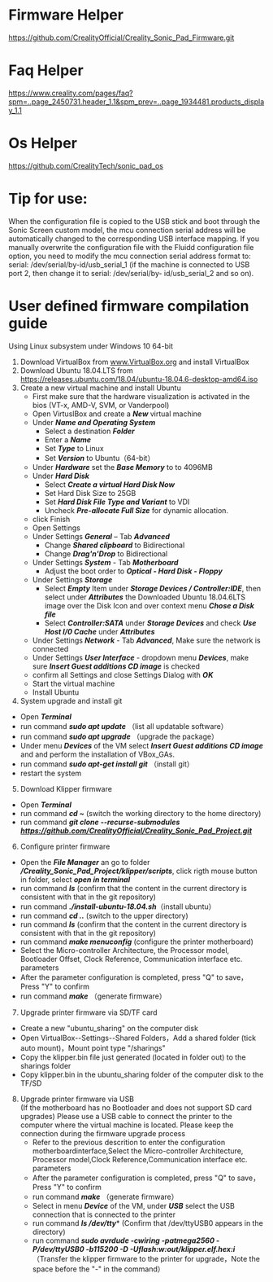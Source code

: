 # __Firmware Helper__

https://github.com/CrealityOfficial/Creality_Sonic_Pad_Firmware.git

# __Faq  Helper__

https://www.creality.com/pages/faq?spm=..page_2450731.header_1.1&spm_prev=..page_1934481.products_display_1.1

# __Os  Helper__

https://github.com/CrealityTech/sonic_pad_os

# __Tip for use:__

When the configuration file is copied to the USB stick and boot through the Sonic Screen custom model, the mcu connection serial address will be automatically changed to the corresponding USB interface mapping. If you manually overwrite the configuration file with the Fluidd configuration file option, you need to modify the mcu connection serial address format to: serial: /dev/serial/by-id/usb_serial_1 (if the machine is connected to USB port 2, then change it to serial: /dev/serial/by- id/usb_serial_2 and so on).
 
# __User defined firmware compilation guide__

Using Linux subsystem under Windows 10 64-bit
1. Download VirtualBox from www.VirtualBox.org and install VirtualBox
2. Download Ubuntu 18.04.LTS from https://releases.ubuntu.com/18.04/ubuntu-18.04.6-desktop-amd64.iso
3. Create a new virtual machine and install Ubuntu
   - First make sure that the hardware visualization is activated in the bios (VT-x, AMD-V, SVM, or Vanderpool)
   - Open VirtuslBox and create a ***New*** virtual machine
   - Under ***Name and Operating System***
     - Select a destination ***Folder***
     - Enter a ***Name***
     - Set ***Type*** to Linux
     - Set ***Version*** to Ubuntu（64-bit）
   - Under ***Hardware*** set the ***Base Memory*** to to 4096MB
   - Under ***Hard Disk***
     - Select ***Create a virtual Hard Disk Now***
     - Set Hard Disk Size to 25GB
     - Set ***Hard Disk File Type and Variant*** to VDI
     - Uncheck ***Pre-allocate Full Size*** for dynamic allocation.
   - click Finish
   -	Open Settings
     -	Under Settings ***General*** – Tab ***Advanced***
      	-	Change ***Shared clipboard*** to Bidirectional
      	- Change ***Drag'n'Drop*** to Bidirectional
     - Under Settings ***System*** - Tab ***Motherboard***
       - Adjust the boot order to ***Optical - Hard Disk - Floppy***
     - Under Settings ***Storage***
       - Select ***Empty*** Item under ***Storage Devices / Controller:IDE***, then select under ***Attributes*** the Downloaded Ubuntu 18.04.6LTS image
         over the Disk Icon and over context menu ***Chose a Disk file***
       - Select ***Controller:SATA*** under ***Storage Devices*** and check ***Use Host I/0 Cache*** under ***Attributes***
     -	Under Settings ***Network*** - Tab ***Advanced***, Make sure the network is connected
     -	Under Settings ***User Interface*** - dropdown menu ***Devices***, make sure ***Insert Guest additions CD image*** is checked
     -	confirm all Settings and close Settings Dialog with ***OK***
     -	Start the virtual machine
     -	Install Ubuntu
4.	System upgrade and install git
   - Open ***Terminal***
   -	run command  ***sudo apt update*** （list all updatable software）
   -	run command  ***sudo apt upgrade***  （upgrade the package）
   -	Under menu ***Devices*** of the VM select  ***Insert Guest additions CD image*** and and perform the installation of VBox_GAs.
   -	run command  ***sudo apt-get install git*** （install git）
   -	restart the system
5.	Download Klipper firmware
   - Open ***Terminal***
   - run command ***cd ~*** (switch the working directory to the home directory)
   - run command ***git clone --recurse-submodules https://github.com/CrealityOfficial/Creality_Sonic_Pad_Project.git***
6.	Configure printer firmware
   -	Open the ***File Manager*** an go to folder ***/Creality_Sonic_Pad_Project/klipper/scripts***, click rigth mouse button in folder,	select ***open in terminal***
   -	run command ***ls*** (confirm that the content in the current directory is consistent with that in the git repository)
   -	run command ***./install-ubuntu-18.04.sh***（install ubuntu）
   -	run command ***cd ..*** (switch to the upper directory)
   -	run command ***ls*** (confirm that the content in the current directory is consistent with that in the git repository)
   -	run command ***make menuconfig*** (configure the printer motherboard)
   -	Select the Micro-controller Architecture, the Processor model, Bootloader Offset, Clock Reference, Communication interface etc. parameters
   -	After the parameter configuration is completed, press "Q" to save，Press "Y" to confirm
   -	run command ***make*** （generate firmware）
7.	Upgrade printer firmware via SD/TF card
   -	Create a new "ubuntu_sharing" on the computer disk
   -	Open VirtualBox--Settings--Shared Folders，Add a shared folder (tick auto mount)，Mount point type "/sharings"
   -	Copy the klipper.bin file just generated (located in folder out) to the sharings folder
   -	Copy klipper.bin in the ubuntu_sharing folder of the computer disk to the TF/SD
8.	Upgrade printer firmware via USB  
     (If the motherboard has no Bootloader and does not support SD card upgrades)
     Please use a USB cable to connect the printer to the computer 
     where the virtual machine is located. Please keep the connection 
     during the firmware upgrade process
     -	Refer to the previous descrition to enter the configuration motherboardinterface,Select the Micro-controller Architecture, Processor model,Clock Reference,Communication interface etc. parameters
     -	After the parameter configuration is completed, press "Q" to save，Press "Y" to confirm
     -	run command ***make*** （generate firmware）
     -	Select in menu ***Device*** of the VM, under ***USB*** select the USB connection that is connected to the printer
     -	run command ***ls /dev/tty****  (Confirm that /dev/ttyUSB0 appears in the directory)
     -	run command ***sudo avrdude -cwiring -patmega2560 -P/dev/ttyUSB0 -b115200 -D -Uflash:w:out/klipper.elf.hex:i*** （Transfer the klipper firmware to the printer for upgrade，Note the space before the "-" in the command）
